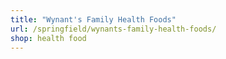 ```yaml
---
title: "Wynant's Family Health Foods"
url: /springfield/wynants-family-health-foods/
shop: health food
---
```

